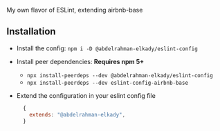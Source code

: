 My own flavor of ESLint, extending airbnb-base

## Installation

- Install the config: `npm i -D @abdelrahman-elkady/eslint-config`

- Install peer dependencies: **Requires npm 5+**
  - `npx install-peerdeps --dev @abdelrahman-elkady/eslint-config`
  - `npx install-peerdeps --dev eslint-config-airbnb-base`

- Extend the configuration in your eslint config file
  ```js
    {
      extends: "@abdelrahman-elkady",
    }
  ```
